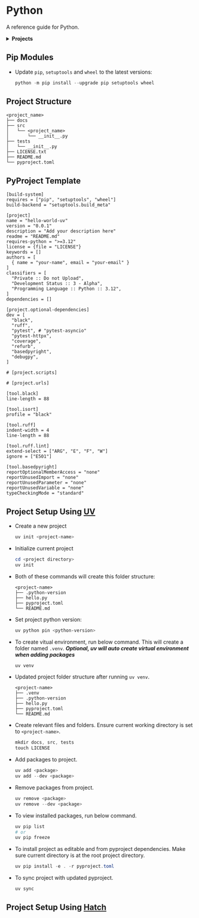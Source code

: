 # Python

A reference guide for Python.

<details>

  <summary><strong>Projects</strong></summary>

| Num | Name                     | Branch                        | Summary                                                                                                                  | Status |
| --: | :----------------------- | :---------------------------- | :----------------------------------------------------------------------------------------------------------------------- | :----- |
|   1 | Hello World UV           | 0000-hello-world-uv           |                                                                                                                          | WIP    |
|   2 | OpenCV Video Splitter    | 0001-openv-video-splitter     | Use OpenCV to read video data, detect common patterns between each sections, and split the video into multiple sections. | WIP    |
|   3 | Selenium Tutorial Parser | 0002-selenium-tutorial-parser | Use selenium to parse tutorial page.                                                                                     | Idea   |
|   4 | Gitlab REST API          | 0003-gitlab-rest-api          | Use gitlab rest api to beautify information (issues, milestones, etc ...)                                                | WIP    |
|   5 | Debugger Adapter Protocol (DAP)          | 0004-DAP          | Learn how to utilize the Debugger Adapter Protocol (DAP)                                                | WIP    |

</details>

## Pip Modules

- Update `pip`, `setuptools` and `wheel` to the latest versions:

  ```powershell
  python -m pip install --upgrade pip setuptools wheel
  ```

## Project Structure

```
<project_name>
├── docs
├── src
│   └── <project_name>
│       └── __init__.py
├── tests
│   └── __init__.py
├── LICENSE.txt
├── README.md
└── pyproject.toml
```

## PyProject Template

```
[build-system]
requires = ["pip", "setuptools", "wheel"]
build-backend = "setuptools.build_meta"

[project]
name = "hello-world-uv"
version = "0.0.1"
description = "Add your description here"
readme = "README.md"
requires-python = ">=3.12"
license = {file = "LICENSE"}
keywords = []
authors = [
  { name = "your-name", email = "your-email" }
]
classifiers = [
  "Private :: Do not Upload",
  "Development Status :: 3 - Alpha",
  "Programming Language :: Python :: 3.12",
]
dependencies = []

[project.optional-dependencies]
dev = [
  "black",
  "ruff",
  "pytest", # "pytest-asyncio"
  "pytest-httpx",
  "coverage",
  "refurb",
  "basedpyright",
  "debugpy",
]

# [project.scripts]

# [project.urls]

[tool.black]
line-length = 88

[tool.isort]
profile = "black"

[tool.ruff]
indent-width = 4
line-length = 88

[tool.ruff.lint]
extend-select = ["ARG", "E", "F", "W"]
ignore = ["E501"]

[tool.basedpyright]
reportOptionalMemberAccess = "none"
reportUnusedImport = "none"
reportUnusedParameter = "none"
reportUnusedVariable = "none"
typeCheckingMode = "standard"
```

## Project Setup Using [UV](https://github.com/astral-sh/uv)

- Create a new project

  ```powershell
  uv init <project-name>
  ```

- Initialize current project

  ```powershell
  cd <project directory>
  uv init
  ```

- Both of these commands will create this folder structure:

  ```
  <project-name>
  ├── .python-version
  ├── hello.py
  ├── pyproject.toml
  └── README.md
  ```

- Set project python version:

  ```powershell
  uv python pin <python-version>
  ```

- To create vitual environment, run below command. This will create a folder named `.venv`. **_Optional, uv will auto create virtual environment when adding packages_**

  ```powershell
  uv venv
  ```

- Updated project folder structure after running `uv venv`.

  ```
  <project-name>
  ├── .venv
  ├── .python-version
  ├── hello.py
  ├── pyproject.toml
  └── README.md
  ```

- Create relevant files and folders. Ensure current working directory is set to `<project-name>`.

  ```powershell
  mkdir docs, src, tests
  touch LICENSE
  ```

- Add packages to project.

  ```powershell
  uv add <package>
  uv add --dev <package>
  ```

- Remove packages from project.

  ```powershell
  uv remove <package>
  uv remove --dev <package>
  ```

- To view installed packages, run below command.

  ```powershell
  uv pip list
  # or
  uv pip freeze
  ```

- To install project as editable and from pyproject dependencies. Make sure current directory is at the root project directory.

  ```powershell
  uv pip install -e . -r pyproject.toml
  ```

- To sync project with updated pyproject.

  ```powershell
  uv sync
  ```

## Project Setup Using [Hatch](https://github.com/pypa/hatch)

